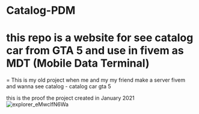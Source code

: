 # Catalog-PDM
this repo is a website for see catalog car from GTA 5 and use in fivem as MDT (Mobile Data Terminal)  
=

=
This is my old project when me and my my friend make a server fivem and wanna see catalog - catalog car gta 5

this is the proof the project created in January 2021
![explorer_eMwclfN6Wa](https://user-images.githubusercontent.com/57068821/209324171-94f8c4b7-d18a-4873-a1cf-ac0c16fd9011.png)
